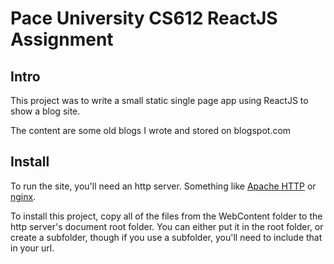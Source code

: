 # Pace University CS612 ReactJS Assignment

## Intro

This project was to write a small static single page app using ReactJS to show a blog site. 

The content are some old blogs I wrote and stored on blogspot.com

## Install

To run the site, you'll need an http server. Something like [Apache HTTP](https://httpd.apache.org/) or [nginx](https://nginx.org/en/). 

To install this project, copy all of the files from the WebContent folder to the http server's document root folder. You can either put it in the root folder, or create a subfolder, though if you use a subfolder, you'll need to include that in your url. 